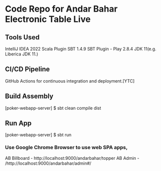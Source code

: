 # Code Repo for Andar Bahar Electronic Table Live

## Tools Used
IntelliJ IDEA 2022
Scala Plugin
SBT 1.4.9
SBT Plugin - Play 2.8.4
JDK 11(e.g. Liberica JDK 11.)


## CI/CD Pipeline
GitHub Actions for continuous integration and deployment.[YTC]

## Build Assembly
[poker-webapp-server] $ sbt clean compile dist

## Run App
[poker-webapp-server] $ sbt run

### Use Google Chrome Browser to use web SPA apps,
AB Billboard - http://localhost:9000/andarbahar/topper
AB Admin - /http://localhost:9000/andarbahar/admin#/